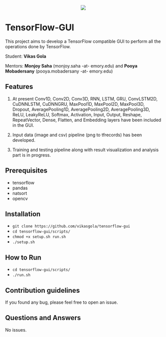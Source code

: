 <center><img src="https://avatars1.githubusercontent.com/u/15658638?s=280&v=4"></center>

# TensorFlow-GUI
This project aims to develop a TensorFlow compatible GUI to perform all the operations done by TensorFlow. 

Student: **Vikas Gola**

Mentors: **Monjoy Saha** (monjoy.saha -at- emory.edu) and **Pooya Mobadersany** (pooya.mobadersany -at- emory.edu)

## Features
1. At present Conv1D, Conv2D, Conv3D, RNN, LSTM, GRU, ConvLSTM2D, CuDNNLSTM, CuDNNGRU, MaxPool1D, MaxPool2D, MaxPool3D, Dropout, AveragePooling1D, AveragePooling2D, AveragePooling3D, ReLU, LeakyReLU, Softmax, Activation, Input, Output, Reshape, RepeatVector, Dense, Flatten, and Embedding layers have been included in the GUI. 

2. Input data (image and csv) pipeline (png to tfrecords) has been developed. 

3. Training and testing pipeline along with result visualization and analysis part is in progress. 

## Prerequisites
- tensorflow
- pandas
- natsort
- opencv

## Installation
- `git clone https://github.com/vikasgola/tensorflow-gui`
- `cd tensorflow-gui/scripts/`
- `chmod +x setup.sh run.sh`
- `./setup.sh`

## How to Run
- `cd tensorflow-gui/scripts/`
- `./run.sh`

## Contribution guidelines
If you found any bug, please feel free to open an issue.

## Questions and Answers
No issues.